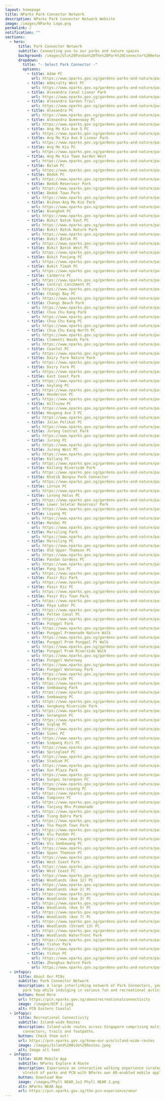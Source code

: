 ```yaml
---
layout: homepage
title: NParks Park Connector Network
description: NParks Park Connector Network Website
image: /images/NParks Logo.png
permalink: /
notification: ""
sections:
  - hero:
      title: Park Connector Network
      subtitle: Connecting you to our parks and nature spaces
      background: /images/Ulu%20Pandan%20The%20Park%20Connector%20Network%20Brings%20People%20Together.jpeg
      dropdown:
        title: "- Select Park Connector -"
        options:
          - title: Adam PC
            url: https://www.nparks.gov.sg/gardens-parks-and-nature/park-connector-network/adam-pc
          - title: Admiralty West PC
            url: https://www.nparks.gov.sg/gardens-parks-and-nature/park-connector-network/admiralty-west-pc
          - title: Alexandra Canal Linear Park
            url: https://www.nparks.gov.sg/gardens-parks-and-nature/park-connector-network/alexandra-canal-linear-park
          - title: Alexandra Garden Trail
            url: https://www.nparks.gov.sg/gardens-parks-and-nature/park-connector-network/alexandra-garden-trail
          - title: Alexandra PC
            url: https://www.nparks.gov.sg/gardens-parks-and-nature/park-connector-network/alexandra-pc
          - title: Alexandra Queensway PC
            url: https://www.nparks.gov.sg/gardens-parks-and-nature/park-connector-network/alexandra-queensway-pc
          - title: Ang Mo Kio Ave 5 PC
            url: https://www.nparks.gov.sg/gardens-parks-and-nature/park-connector-network/ang-mo-kio-ave-5-pc
          - title: Ang Mo Kio Ave 8 Linear Park
            url: https://www.nparks.gov.sg/gardens-parks-and-nature/park-connector-network/ang-mo-kio-avenue-8-linear-park
          - title: Ang Mo Kio PC
            url: https://www.nparks.gov.sg/gardens-parks-and-nature/park-connector-network/ang-mo-kio-pc
          - title: Ang Mo Kio Town Garden West
            url: https://www.nparks.gov.sg/gardens-parks-and-nature/parks-and-nature-reserves/ang-mo-kio-town-garden-west
          - title: Balam PC
            url: https://www.nparks.gov.sg/gardens-parks-and-nature/park-connector-network/balam-pc
          - title: Bedok PC
            url: https://www.nparks.gov.sg/gardens-parks-and-nature/park-connector-network/bedok-reservoir-park
          - title: Bedok Reservoir Park
            url: https://www.nparks.gov.sg/gardens-parks-and-nature/parks-and-nature-reserves/bedok-reservoir-park
          - title: Bedok Town Park
            url: https://www.nparks.gov.sg/gardens-parks-and-nature/park-connector-network/bedok-town-park
          - title: Bishan-Ang Mo Kio Park
            url: https://www.nparks.gov.sg/gardens-parks-and-nature/park-connector-network/bishan-ang-mo-kio-park
          - title: Buangkok PC
            url: https://www.nparks.gov.sg/gardens-parks-and-nature/park-connector-network/buangkok-pc
          - title: Bukit Batok East PC
            url: https://www.nparks.gov.sg/gardens-parks-and-nature/park-connector-network/bukit-batok-east-pc
          - title: Bukit Batok Nature Park
            url: https://www.nparks.gov.sg/gardens-parks-and-nature/parks-and-nature-reserves/bukit-batok-nature-park
          - title: Bukit Batok PC
            url: https://www.nparks.gov.sg/gardens-parks-and-nature/park-connector-network/bukit-batok-pc
          - title: Bukit Batok West PC
            url: https://www.nparks.gov.sg/gardens-parks-and-nature/park-connector-network/bukit-batok-west-pc
          - title: Bukit Panjang PC
            url: https://www.nparks.gov.sg/gardens-parks-and-nature/park-connector-network/bukit-panjang-woodlands-road-to-kje-pc
          - title: Bukit Timah PC
            url: https://www.nparks.gov.sg/gardens-parks-and-nature/park-connector-network/bukit-timah-pc
          - title: Canberra PC
            url: https://www.nparks.gov.sg/gardens-parks-and-nature/park-connector-network/canberra-pc
          - title: Central Catchment PC
            url: https://www.nparks.gov.sg/gardens-parks-and-nature/park-connector-network/central-catchment-pc
          - title: Changi Bay PC
            url: https://www.nparks.gov.sg/gardens-parks-and-nature/park-connector-network/changi-bay-pc
          - title: Changi Beach Park
            url: https://www.nparks.gov.sg/gardens-parks-and-nature/parks-and-nature-reserves/changi-beach-park
          - title: Chua Chu Kang Park
            url: https://www.nparks.gov.sg/gardens-parks-and-nature/parks-and-nature-reserves/choa-chu-kang-park
          - title: Chua Chu Kang PC
            url: https://www.nparks.gov.sg/gardens-parks-and-nature/park-connector-network/choa-chu-kang-pc
          - title: Chua Chu Kang North PC
            url: https://www.nparks.gov.sg/gardens-parks-and-nature/park-connector-network/chua-chu-kang-north-pc
          - title: Clementi Woods Park
            url: https://www.nparks.gov.sg/gardens-parks-and-nature/parks-and-nature-reserves/clementi-woods-park
          - title: Coastal PC
            url: https://www.nparks.gov.sg/gardens-parks-and-nature/park-connector-network/coastal-pc
          - title: Dairy Farm Nature Park
            url: https://www.nparks.gov.sg/gardens-parks-and-nature/parks-and-nature-reserves/dairy-farm-nature-park
          - title: Dairy Farm PC
            url: https://www.nparks.gov.sg/gardens-parks-and-nature/park-connector-network/dairy-farm-pc
          - title: East Coast Park
            url: https://www.nparks.gov.sg/gardens-parks-and-nature/parks-and-nature-reserves/east-coast-park
          - title: Geylang PC
            url: https://www.nparks.gov.sg/gardens-parks-and-nature/park-connector-network/geylang-pc
          - title: Henderson PC
            url: https://www.nparks.gov.sg/gardens-parks-and-nature/park-connector-network/henderson-pc
          - title: Hillview PC
            url: https://www.nparks.gov.sg/gardens-parks-and-nature/park-connector-network/hillview-pc
          - title: Hougang Ave 3 PC
            url: https://www.nparks.gov.sg/gardens-parks-and-nature/park-connector-network/hougang-avenue-3-pc
          - title: Jalan Pelikat PC
            url: https://www.nparks.gov.sg/gardens-parks-and-nature/park-connector-network/jalan-pelikat-pc
          - title: Jurong Central Park
            url: https://www.nparks.gov.sg/gardens-parks-and-nature/parks-and-nature-reserves/jurong-central-park
          - title: Jurong PC
            url: https://www.nparks.gov.sg/gardens-parks-and-nature/park-connector-network/jurong-pc
          - title: Jurong West PC
            url: https://www.nparks.gov.sg/gardens-parks-and-nature/park-connector-network/jurong-west-pc
          - title: Kallang PC
            url: https://www.nparks.gov.sg/gardens-parks-and-nature/park-connector-network/kallang-pc
          - title: Kallang Riverside Park
            url: https://www.nparks.gov.sg/gardens-parks-and-nature/parks-and-nature-reserves/kallang-riverside-park
          - title: Khatib Bongsu Park Connector
            url: https://www.nparks.gov.sg/gardens-parks-and-nature/park-connector-network/khatib-bongsu-pc
          - title: Lornie PC
            url: https://www.nparks.gov.sg/gardens-parks-and-nature/park-connector-network/lornie-pc
          - title: Lorong Halus PC
            url: https://www.nparks.gov.sg/gardens-parks-and-nature/park-connector-network/lorong-halus-pc
          - title: Lower Seletar Reservoir Park
            url: https://www.nparks.gov.sg/gardens-parks-and-nature/parks-and-nature-reserves/lower-seletar-reservoir-park
          - title: Loyang PC
            url: https://www.nparks.gov.sg/gardens-parks-and-nature/park-connector-network/loyang-pc
          - title: Mandai PC
            url: https://www.nparks.gov.sg/gardens-parks-and-nature/park-connector-network/mandai-pc
          - title: Marsiling Park
            url: https://www.nparks.gov.sg/gardens-parks-and-nature/parks-and-nature-reserves/marsiling-park
          - title: Marsiling PC
            url: https://www.nparks.gov.sg/gardens-parks-and-nature/park-connector-network/marsiling-pc
          - title: Old Upper Thomson PC
            url: https://www.nparks.gov.sg/gardens-parks-and-nature/park-connector-network/old-upper-thomson-pc
          - title: Pandan Gardens PC
            url: https://www.nparks.gov.sg/gardens-parks-and-nature/park-connector-network/pandan-gardens-pc
          - title: Pang Sua PC
            url: https://www.nparks.gov.sg/gardens-parks-and-nature/park-connector-network/pang-sua-pc
          - title: Pasir Ris Park
            url: https://www.nparks.gov.sg/gardens-parks-and-nature/parks-and-nature-reserves/pasir-ris-park
          - title: Pasir Ris PC
            url: https://www.nparks.gov.sg/gardens-parks-and-nature/park-connector-network/pasir-ris-pc
          - title: Pasir Ris Town Park
            url: https://www.nparks.gov.sg/gardens-parks-and-nature/parks-and-nature-reserves/pasir-ris-town-park
          - title: Paya Lebar PC
            url: https://www.nparks.gov.sg/gardens-parks-and-nature/park-connector-network/paya-lebar-pc
          - title: Pelton Canal PC
            url: https://www.nparks.gov.sg/gardens-parks-and-nature/park-connector-network/pelton-canal-pc
          - title: Punggol Park
            url: https://www.nparks.gov.sg/gardens-parks-and-nature/parks-and-nature-reserves/punggol-park
          - title: Punggol Promenade Nature Walk
            url: https://www.nparks.gov.sg/gardens-parks-and-nature/park-connector-network/punggol-promenade-nature-walk
          - title: Punggol Prom Punggol Pt Walk
            url: https://www.nparks.gov.sg/gardens-parks-and-nature/park-connector-network/punggol-promenade-punggol-point-walk
          - title: Punggol Prom Riverside Walk
            url: https://www.nparks.gov.sg/gardens-parks-and-nature/park-connector-network/punggol-promenade-riverside-walk
          - title: Punggol Waterway
            url: https://www.nparks.gov.sg/gardens-parks-and-nature/parks-and-nature-reserves/punggol-waterway
          - title: Punggol Waterway Park
            url: https://www.nparks.gov.sg/gardens-parks-and-nature/parks-and-nature-reserves/punggol-waterway-park
          - title: Riverside PC
            url: https://www.nparks.gov.sg/gardens-parks-and-nature/park-connector-network/riverside-pc
          - title: Sembawang Park
            url: https://www.nparks.gov.sg/gardens-parks-and-nature/parks-and-nature-reserves/sembawang-park
          - title: Sembawang PC
            url: https://www.nparks.gov.sg/gardens-parks-and-nature/park-connector-network/sembawang-pc
          - title: Sengkang Riverside Park
            url: https://www.nparks.gov.sg/gardens-parks-and-nature/parks-and-nature-reserves/sengkang-riverside-park
          - title: Serangoon PC
            url: https://www.nparks.gov.sg/gardens-parks-and-nature/park-connector-network/serangoon-pc
          - title: Siglap PC
            url: https://www.nparks.gov.sg/gardens-parks-and-nature/park-connector-network/siglap-pc
          - title: Simei PC
            url: https://www.nparks.gov.sg/gardens-parks-and-nature/park-connector-network/simei-pc
          - title: Simpang Kiri PC
            url: https://www.nparks.gov.sg/gardens-parks-and-nature/park-connector-network/simpang-kiri-pc
          - title: Springleaf PC
            url: https://www.nparks.gov.sg/gardens-parks-and-nature/park-connector-network/springleaf-park-connector
          - title: Stadium PC
            url: https://www.nparks.gov.sg/gardens-parks-and-nature/park-connector-network/stadium-pc
          - title: Sun Plaza Park
            url: https://www.nparks.gov.sg/gardens-parks-and-nature/parks-and-nature-reserves/sun-plaza-park
          - title: Sungei Serangoon PC
            url: https://www.nparks.gov.sg/gardens-parks-and-nature/park-connector-network/sungei-serangoon-pc
          - title: Tampines-Loyang PC
            url: https://www.nparks.gov.sg/gardens-parks-and-nature/park-connector-network/tampines-loyang-pc
          - title: Tampines PC
            url: https://www.nparks.gov.sg/gardens-parks-and-nature/park-connector-network/tampines-pc
          - title: Tanjong Rhu Promenade
            url: https://www.nparks.gov.sg/gardens-parks-and-nature/park-connector-network/tanjong-rhu-promenade
          - title: Tiong Bahru Park
            url: https://www.nparks.gov.sg/gardens-parks-and-nature/parks-and-nature-reserves/tiong-bahru-park
          - title: Toa Payoh Town Park
            url: https://www.nparks.gov.sg/gardens-parks-and-nature/parks-and-nature-reserves/toa-payoh-town-park
          - title: Ulu Pandan PC
            url: https://www.nparks.gov.sg/gardens-parks-and-nature/park-connector-network/ulu-pandan-pieaye-and-ulu-pandan-bukit-batok-east-pie-pc
          - title: Ulu Sembawang PC
            url: https://www.nparks.gov.sg/gardens-parks-and-nature/park-connector-network/ulu-sembawang-pc
          - title: Upper Thomson PC
            url: https://www.nparks.gov.sg/gardens-parks-and-nature/park-connector-network/upper-thomson-pc
          - title: West Coast Park
            url: https://www.nparks.gov.sg/gardens-parks-and-nature/parks-and-nature-reserves/west-coast-park
          - title: West Coast PC
            url: https://www.nparks.gov.sg/gardens-parks-and-nature/park-connector-network/west-coast-pc
          - title: Woodlands (Ave 12) PC
            url: https://www.nparks.gov.sg/gardens-parks-and-nature/park-connector-network/woodlands-ave-12-park-connector
          - title: Woodlands (Ave 2) PC
            url: https://www.nparks.gov.sg/gardens-parks-and-nature/park-connector-network/woodlands-ave-2-park-connector
          - title: Woodlands (Ave 3) PC
            url: https://www.nparks.gov.sg/gardens-parks-and-nature/park-connector-network/woodlands-ave-3-park-connector
          - title: Woodlands (Ave 5) PC
            url: https://www.nparks.gov.sg/gardens-parks-and-nature/park-connector-network/woodlands-ave-5-park-connector
          - title: Woodlands (Ave 7) PC
            url: https://www.nparks.gov.sg/gardens-parks-and-nature/park-connector-network/woodlands-ave-7-pc
          - title: Woodlands (Street 13) PC
            url: https://www.nparks.gov.sg/gardens-parks-and-nature/park-connector-network/woodlands-street-13-park-connector
          - title: Woodlands Waterfront Park
            url: https://www.nparks.gov.sg/gardens-parks-and-nature/parks-and-nature-reserves/woodlands-waterfront-park
          - title: Yishun Park
            url: https://www.nparks.gov.sg/gardens-parks-and-nature/parks-and-nature-reserves/yishun-park
          - title: Yishun PC
            url: https://www.nparks.gov.sg/gardens-parks-and-nature/park-connector-network/yishun-pc
          - title: Zhenghua Nature Park
            url: https://www.nparks.gov.sg/gardens-parks-and-nature/parks-and-nature-reserves/zhenghua-nature-park
  - infopic:
      title: About Our PCNs
      subtitle: Park Connector Network
      description: A large interlinking network of Park Connectors, you can easily
        park hop while indulging in various fun and recreational activities.
      button: Read More
      url: https://pcn.nparks.gov.sg/aboutrecreationalconnectivity
      image: /images/ECP 1.jpeg
      alt: PCN Eastern Coastal
  - infopic:
      title: Recreational Connectivity
      subtitle: Island-wide Routes
      description: Island-wide routes across Singapore comprising multiple park
        connectors, trails and footpaths.
      button: Check them out!
      url: https://pcn.nparks.gov.sg/know-our-pcn/island-wide-routes
      image: /images/Island%20Wide%20Routes.jpeg
      alt: Image alt text
  - infopic:
      title: NEAR Mobile App
      subtitle: NParks Explore A Route
      description: Experience an interactive walking experience curated across 36 KM
        stretch of parks and PCN with NParks own AR-enabled mobile application!
      button: Download Now
      image: /images/Phyll NEAR_1x1 Phyll NEAR 2.png
      alt: NParks NEAR App
      url: https://pcn.nparks.gov.sg/the-pcn-experience/near
---
```

